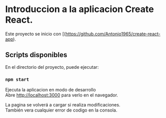 # Introduccion a la aplicacion Create React.

Este proyecto se inicio con [(https://github.com/Antonio1965/create-react-app).

## Scripts disponibles

En el directorio del proyecto, puede ejecutar:

### `npm start`

Ejecuta la aplicacion en modo de desarrollo\
Abre [http://localhost:3000](http://localhost:3000) para verlo en el navegador.

La pagina se volverá a cargar si realiza modificaciones.\
También vera cualquier error de codigo en la consola.


